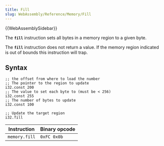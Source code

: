 ```yaml
---
title: Fill
slug: WebAssembly/Reference/Memory/Fill
---
```


{{WebAssemblySidebar}}

The **`fill`** instruction sets all bytes in a memory region to a given byte.

The **`fill`** instruction does not return a value. If the memory region indicated is out of bounds this instruction will trap.


## Syntax

```wasm
;; the offset from where to load the number
;; The pointer to the region to update
i32.const 200
;; The value to set each byte to (must be < 256)
i32.const 255
;; The number of bytes to update
i32.const 100

;; Update the target region
i32.fill
```

| Instruction    | Binary opcode |
| -------------- | ------------- |
| `memory.fill`  | `0xFC 0x0b`   |
